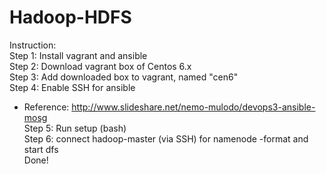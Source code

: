 # Hadoop-HDFS
Instruction:  
Step 1: Install vagrant and ansible  
Step 2: Download vagrant box of Centos 6.x  
Step 3: Add downloaded box to vagrant, named "cen6"  
Step 4: Enable SSH for ansible  
* Reference: http://www.slideshare.net/nemo-mulodo/devops3-ansible-mosg  
Step 5: Run setup (bash)  
Step 6: connect hadoop-master (via SSH) for namenode -format and start dfs  
Done!